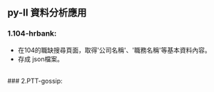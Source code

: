 ## py-II 資料分析應用
### 1.104-hrbank: 
* 在104的職缺搜尋頁面，取得'公司名稱'、'職務名稱'等基本資料內容。
* 存成 json檔案。
</br>
### 2.PTT-gossip:

